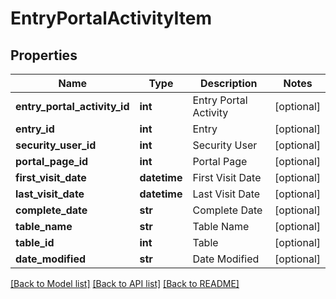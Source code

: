 # EntryPortalActivityItem

## Properties
Name | Type | Description | Notes
------------ | ------------- | ------------- | -------------
**entry_portal_activity_id** | **int** | Entry Portal Activity | [optional] 
**entry_id** | **int** | Entry | [optional] 
**security_user_id** | **int** | Security User | [optional] 
**portal_page_id** | **int** | Portal Page | [optional] 
**first_visit_date** | **datetime** | First Visit Date | [optional] 
**last_visit_date** | **datetime** | Last Visit Date | [optional] 
**complete_date** | **str** | Complete Date | [optional] 
**table_name** | **str** | Table Name | [optional] 
**table_id** | **int** | Table | [optional] 
**date_modified** | **str** | Date Modified | [optional] 

[[Back to Model list]](../README.md#documentation-for-models) [[Back to API list]](../README.md#documentation-for-api-endpoints) [[Back to README]](../README.md)


